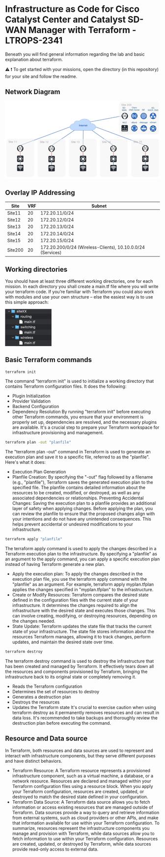 # Infrastructure as Code for Cisco Catalyst Center and Catalyst SD-WAN Manager with Terraform - LTROPS-2341

Beneath you will find general information regarding the lab and basic explanation about terraform.

:warning: 
:exclamation:  To get started with your missions, open the directory (in this repository) for your site and follow the readme.

## Network Diagram

![Network Diagram](img/layout.jpg)

## Overlay IP Addressing

Site    | VRF | Subnet
------- | --- | -------
Site11  | 20  | 172.20.11/0/24
Site12  | 20  | 172.20.12/0/24
Site13  | 20  | 172.20.13/0/24
Site14  | 20  | 172.20.14/0/24
Site15  | 20  | 172.20.15/0/24
Site200 | 20  | 172.20.200/0/24 (Wireless-Clients), 10.10.0.0/24 (Services)

## Working directories

You should have at least three different working directories, one for each mission. In each directory you shall create a main.tf file where you will write your terraform code. If you’re familiar with Terraform you could also work with modules and use your own structure – else the easiest way is to use this simple approach:

<img src=img/work_dirs.jpg width=30%>

## Basic Terraform commands

```bash
terraform init
```
The command "terraform init" is used to initialize a working directory that contains Terraform configuration files. It does the following:
- Plugin Initialization
- Provider Validation
- Backend Configuration
- Dependency Resolution
By running "terraform init" before executing other Terraform commands, you ensure that your environment is properly set up, dependencies are resolved, and the necessary plugins are available. It's a crucial step to prepare your Terraform workspace for infrastructure provisioning and management.

```bash
terraform plan -out "planfile"
```
The "terraform plan -out" command in Terraform is used to generate an execution plan and save it to a specific file, referred to as the "planfile". Here's what it does:
- Execution Plan Generation
- Planfile Creation: By specifying the "-out" flag followed by a filename (e.g.,
"planfile"), Terraform saves the generated execution plan to the specified file. The planfile contains detailed information about the resources to be created, modified, or destroyed, as well as any associated dependencies or relationships.
Preventing Accidental Changes: Saving the execution plan to a planfile provides an additional layer of safety when applying changes. Before applying the plan, you can review the planfile to ensure that the proposed changes align with your intentions and do not have any unintended consequences. This helps prevent accidental or undesired modifications to your infrastructure.

```bash
terraform apply "planfile"
```
The terraform apply command is used to apply the changes described in a Terraform execution plan to the infrastructure. By specifying a "planfile" as an argument to the apply command, you can apply a specific execution plan instead of having Terraform generate a new plan.
- Apply the execution plan: To apply the changes described in the execution plan file, you use the terraform apply command with the "planfile" as an argument. For example, terraform apply myplan.tfplan applies the changes specified in "myplan.tfplan" to the infrastructure.
- Create or Modify Resources: Terraform compares the desired state defined in the configuration files with the current state of your infrastructure. It determines the changes required to align the infrastructure with the desired state and executes those changes. This can involve creating, modifying, or destroying resources, depending on the changes needed.
- State Update: Terraform updates the state file that tracks the current state of your infrastructure. The state file stores information about the resources Terraform manages, allowing it to track changes, perform updates, and maintain the desired state over time.

```bash
terraform destroy
```
The terraform destroy command is used to destroy the infrastructure that has been created and managed by Terraform. It effectively tears down all the resources and components provisioned by Terraform, bringing the infrastructure back to its original state or completely removing it.
- Reads the Terraform configuration
- Determines the set of resources to destroy
- Generates a destruction plan
- Destroys the resources
- Updates the Terraform state
It's crucial to exercise caution when using terraform destroy as it permanently removes resources and can result in data loss. It's recommended to take backups and thoroughly review the destruction plan before executing the command.

## Resource and Data source

In Terraform, both resources and data sources are used to represent and interact with infrastructure components, but they serve different purposes and have distinct behaviors.
- Terraform Resource: A Terraform resource represents a provisioned infrastructure component, such as a virtual machine, a database, or a network resource. Resources are declared and managed within your Terraform configuration files using a resource block. When you apply your Terraform configuration, resources are created, updated, or destroyed to match the desired state defined in your configuration.
- Terraform Data Source: A Terraform data source allows you to fetch information or access existing resources that are managed outside of Terraform. Data sources provide a way to query and retrieve information from external systems, such as cloud providers or other APIs, and make that information available for use within your Terraform configuration.
To summarize, resources represent the infrastructure components you manage and provision with Terraform, while data sources allow you to fetch information to use within your Terraform configuration. Resources are created, updated, or destroyed by Terraform, while data sources provide read-only access to external data.
